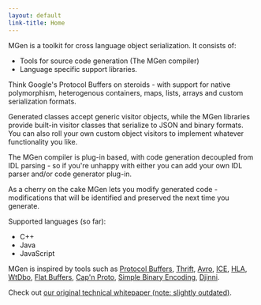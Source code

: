 ```yaml
---
layout: default
link-title: Home
---
```


MGen is a toolkit for cross language object serialization. It consists of:

 * Tools for source code generation (The MGen compiler)
 * Language specific support libraries.

Think Google's Protocol Buffers on steroids - with support for native polymorphism, heterogenous containers, maps, lists, arrays and custom serialization formats.

Generated classes accept generic visitor objects, while the MGen libraries provide built-in visitor classes that serialize to JSON and binary formats. You can also roll your own custom object visitors to implement whatever functionality you like.

The MGen compiler is plug-in based, with code generation decoupled from IDL parsing - so if you're unhappy with either you can add your own IDL parser and/or code generator plug-in.

As a cherry on the cake MGen lets you modify generated code - modifications that will be identified and preserved the next time you generate.

Supported languages (so far):

 * C++
 * Java
 * JavaScript
 

MGen is inspired by tools such as [Protocol Buffers](https://code.google.com/p/protobuf/), [Thrift](http://thrift.apache.org/), [Avro](http://avro.apache.org/), [ICE](http://www.zeroc.com/ice.html "Internet Communications Engine"), [HLA](http://en.wikipedia.org/wiki/High-level_architecture_(simulation) "High level architecture"), [WtDbo](http://www.webtoolkit.eu/wt/), [Flat Buffers](http://google.github.io/flatbuffers/), [Cap'n Proto](http://kentonv.github.io/capnproto/), [Simple Binary Encoding](https://github.com/real-logic/simple-binary-encoding),
[Djinni](https://github.com/dropbox/djinni).

Check out [our original technical whitepaper (note: slightly outdated)](http://culvertsoft.se/docs/WhitePaper.pdf).
